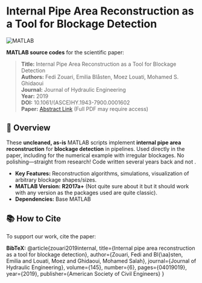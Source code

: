 # Internal Pipe Area Reconstruction as a Tool for Blockage Detection

<img src="https://img.shields.io/badge/MATLAB-%23orange?style=flat&logo=mathworks" alt="MATLAB"> [<image-card alt="License: MIT" src="https://img.shields.io/badge/License-MIT-yellow.svg" ></image-card>](https://opensource.org/licenses/MIT)

**MATLAB source codes** for the scientific paper:

> **Title:** Internal Pipe Area Reconstruction as a Tool for Blockage Detection  
> **Authors:** Fedi Zouari, Emilia Blåsten, Moez Louati, Mohamed S. Ghidaoui  
> **Journal:** Journal of Hydraulic Engineering  
> **Year:** 2019  
> **DOI:** 10.1061/(ASCE)HY.1943-7900.0001602  
> **Paper:** [Abstract Link](https://ascelibrary.org/doi/abs/10.1061/%28ASCE%29HY.1943-7900.0001602) (Full PDF may require access)

## 🎯 **Overview**
These **uncleaned, as-is** MATLAB scripts implement **internal pipe area reconstruction** for **blockage detection** in pipelines. Used directly in the paper, including for the numerical example with irregular blockages. No polishing—straight from research! Code written several years back and not . 

- **Key Features:** Reconstruction algorithms, simulations, visualization of arbitrary blockage shapes/sizes.
- **MATLAB Version:** **R2017a+** (Not quite sure about it but it should work with any version as the packages used are quite classic).
- **Dependencies:** Base MATLAB 

## 📚 **How to Cite**
To support our work, cite the paper:

**BibTeX:**
@article{zouari2019internal,
  title={Internal pipe area reconstruction as a tool for blockage detection},
  author={Zouari, Fedi and Bl{\aa}sten, Emilia and Louati, Moez and Ghidaoui, Mohamed Salah},
  journal={Journal of Hydraulic Engineering},
  volume={145},
  number={6},
  pages={04019019},
  year={2019},
  publisher={American Society of Civil Engineers}
}
